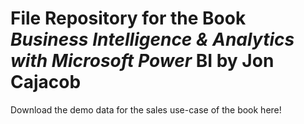 # File Repository for the Book *Business Intelligence & Analytics with Microsoft Power* BI by Jon Cajacob

Download the demo data for the sales use-case of the book here!
